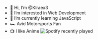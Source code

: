 - 👋 Hi, I’m @Klraex3
- 👀 I’m interested in Web Development
- 🌱 I’m currently learning JavaScript
- 🏎️ Avid Motorsports Fan
- 📺 I like Anime
![Spotify recently played](https://spotify-recently-played-readme.vercel.app/api?user=21hdsgaam6wwbedj2oiejjzei)


<!---
Klraex3/Klraex3 is a ✨ special ✨ repository because its `README.md` (this file) appears on your GitHub profile.
You can click the Preview link to take a look at your changes.
--->
